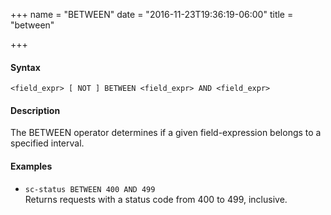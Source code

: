 +++
name = "BETWEEN"
date = "2016-11-23T19:36:19-06:00"
title = "between"

+++

#### Syntax
	<field_expr> [ NOT ] BETWEEN <field_expr> AND <field_expr>

#### Description
The BETWEEN operator determines if a given field-expression belongs to a specified interval.

#### Examples
- `sc-status BETWEEN 400 AND 499`  
 Returns requests with a status code from 400 to 499, inclusive.

